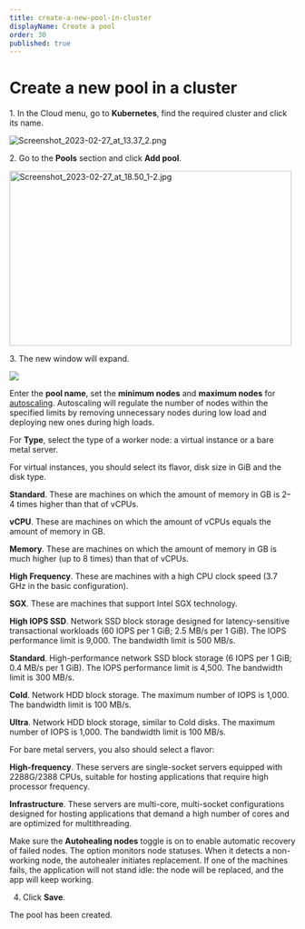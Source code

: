 ```yaml
---
title: create-a-new-pool-in-cluster
displayName: Create a pool
order: 30
published: true
---
```

# Create a new pool in a cluster

1\. In the Cloud menu, go to **Kubernetes**, find the required cluster and click its name.

<img src="https://assets.gcore.pro/docs/cloud/kubernetes/clusters/autoscaling/create-a-new-pool-in-cluster/13344056819601.png" alt="Screenshot_2023-02-27_at_13.37_2.png">

2\. Go to the **Pools** section and click **Add pool**.

<img src="https://assets.gcore.pro/docs/cloud/kubernetes/clusters/autoscaling/create-a-new-pool-in-cluster/13344082420369.png" alt="Screenshot_2023-02-27_at_18.50_1-2.jpg" width="497" height="308">

3\. The new window will expand. 

<img src="https://assets.gcore.pro/docs/cloud/kubernetes/clusters/autoscaling/create-a-new-pool-in-cluster/15416891909265.png">

Enter the **pool name**, set the **minimum nodes** and **maximum nodes** for <a href="https://gcore.com/docs/cloud/kubernetes/clusters/autoscaling/about-autoscaling" target="_blank">autoscaling</a>. Autoscaling will regulate the number of nodes within the specified limits by removing unnecessary nodes during low load and deploying new ones during high loads.

For **Type**, select the type of a worker node: a virtual instance or a bare metal server. 

For virtual instances, you should select its flavor, disk size in GiB and the disk type.

<expandable-element title="Available flavors of virtual instances">

**Standard**. These are machines on which the amount of memory in GB is 2–4 times higher than that of vCPUs.

**vCPU**. These are machines on which the amount of vCPUs equals the amount of memory in GB.

**Memory**. These are machines on which the amount of memory in GB is much higher (up to 8 times) than that of vCPUs.

**High Frequency**. These are machines with a high CPU clock speed (3.7 GHz in the basic configuration).

**SGX**. These are machines that support Intel SGX technology.

</expandable-element>

<expandable-element title="Available disk types">

**High IOPS SSD**. Network SSD block storage designed for latency-sensitive transactional workloads (60 IOPS per 1 GiB; 2.5 MB/s per 1 GiB). The IOPS performance limit is 9,000. The bandwidth limit is 500 MB/s.

**Standard**. High-performance network SSD block storage (6 IOPS per 1 GiB; 0.4 MB/s per 1 GiB). The IOPS performance limit is 4,500. The bandwidth limit is 300 MB/s.

**Cold**. Network HDD block storage. The maximum number of IOPS is 1,000. The bandwidth limit is 100 MB/s.

**Ultra**. Network HDD block storage, similar to Cold disks. The maximum number of IOPS is 1,000. The bandwidth limit is 100 MB/s.

</expandable-element>

For bare metal servers, you also should select a flavor:

<expandable-element title="Available flavors of bare metal servers">

**High-frequency**. These servers are single-socket servers equipped with 2288G/2388 CPUs, suitable for hosting applications that require high processor frequency.

**Infrastructure**. These servers are multi-core, multi-socket configurations designed for hosting applications that demand a high number of cores and are optimized for multithreading.

</expandable-element>

Make sure the **Autohealing nodes** toggle is on to enable automatic recovery of failed nodes. The option monitors node statuses. When it detects a non-working node, the autohealer initiates replacement. If one of the machines fails, the application will not stand idle: the node will be replaced, and the app will keep working.

4.  Click **Save**. 

The pool has been created.
